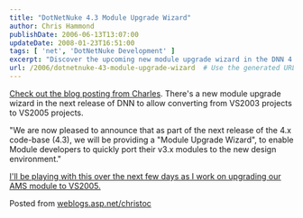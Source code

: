```yaml
---
title: "DotNetNuke 4.3 Module Upgrade Wizard"
author: Chris Hammond
publishDate: 2006-06-13T13:07:00
updateDate: 2008-01-23T16:51:00
tags: [ 'net', 'DotNetNuke Development' ]
excerpt: "Discover the upcoming new module upgrade wizard in the DNN 4.3 release, simplifying the transition from VS2003 to VS2005 for module developers. Visit weblogs.asp.net/christoc for more insights."
url: /2006/dotnetnuke-43-module-upgrade-wizard  # Use the generated URL with year
---
```

<P><A href="https://www.dotnetnuke.com/Community/Blogs/tabid/825/EntryID/448/Default.aspx">Check out the blog posting from Charles</A>. There's a new module upgrade wizard in the next release of DNN to allow converting from VS2003 projects to VS2005 projects.</P> <P>"We are now pleased to announce that as part of the next release of the 4.x code-base (4.3), we will be providing a "Module Upgrade Wizard", to enable Module developers to quickly port their v3.x modules to the new design environment."</P> <P><A href="https://www.engagesoftware.net/Services/DotNetNukeDevelopment/tabid/403/Default.aspx">I'll be playing with this over the next few days as I work on upgrading our AMS module to VS2005.</A></P> Posted from <A href="https://weblogs.asp.net/christoc/">weblogs.asp.net/christoc</a>



